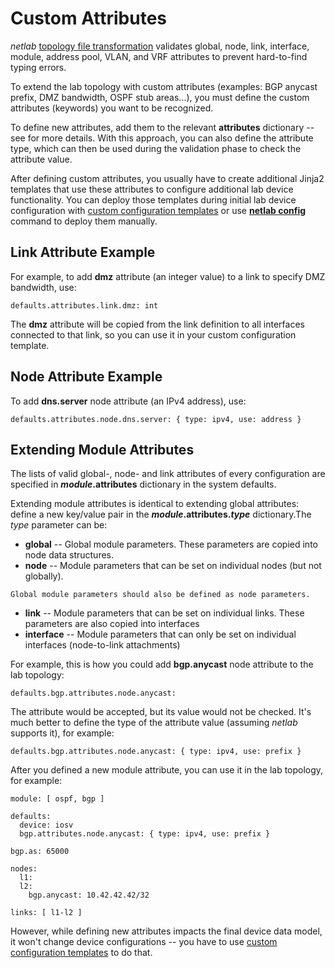 # Custom Attributes

*netlab* [topology file transformation](dev/transform.md) validates global, node, link, interface, module, address pool, VLAN, and VRF attributes to prevent hard-to-find typing errors.

To extend the lab topology with custom attributes (examples: BGP anycast prefix, DMZ bandwidth, OSPF stub areas...), you must define the custom attributes (keywords) you want to be recognized.

To define new attributes, add them to the relevant **attributes** dictionary -- see [](dev/validation.md) for more details. With this approach, you can also define the attribute type, which can then be used during the validation phase to check the attribute value.

After defining custom attributes, you usually have to create additional Jinja2 templates that use these attributes to configure additional lab device functionality. You can deploy those templates during initial lab device configuration with [custom configuration templates](custom-config) or use **‌[netlab config](netlab/config.md)** command to deploy them manually.

## Link Attribute Example

For example, to add **dmz** attribute (an integer value) to a link to specify DMZ bandwidth, use:

```
defaults.attributes.link.dmz: int
```

The **dmz** attribute will be copied from the link definition to all interfaces connected to that link, so you can use it in your custom configuration template.

## Node Attribute Example

To add **dns.server** node attribute (an IPv4 address), use:

```
defaults.attributes.node.dns.server: { type: ipv4, use: address }
```

## Extending Module Attributes

The lists of valid global-, node- and link attributes of every configuration are specified in **_module_.attributes** dictionary in the system defaults.

Extending module attributes is identical to extending global attributes: define a new key/value pair in the **_module_.attributes._type_** dictionary.The _type_ parameter can be:

* **global** -- Global module parameters. These parameters are copied into node data structures.
* **node** -- Module parameters that can be set on individual nodes (but not globally).

```{hint}
Global module parameters should also be defined as node parameters.
```

* **link** -- Module parameters that can be set on individual links. These parameters are also copied into interfaces
* **interface** -- Module parameters that can only be set on individual interfaces (node-to-link attachments)

For example, this is how you could add **bgp.anycast** node attribute to the lab topology:

```
defaults.bgp.attributes.node.anycast:
```

The attribute would be accepted, but its value would not be checked. It's much better to define the type of the attribute value (assuming _netlab_ supports it), for example:

```
defaults.bgp.attributes.node.anycast: { type: ipv4, use: prefix }
```

After you defined a new module attribute, you can use it in the lab topology, for example:

```
module: [ ospf, bgp ]

defaults:
  device: iosv
  bgp.attributes.node.anycast: { type: ipv4, use: prefix }

bgp.as: 65000

nodes: 
  l1:
  l2:
    bgp.anycast: 10.42.42.42/32

links: [ l1-l2 ]
```

However, while defining new attributes impacts the final device data model, it won't change device configurations -- you have to use [custom configuration templates](custom-config) to do that.
